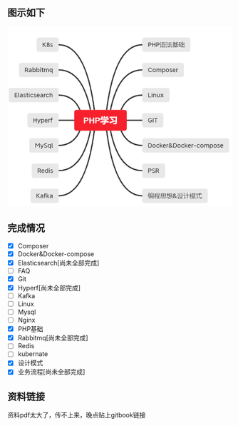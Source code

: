 

## 图示如下

![image-20210129180631221](.\FAQ\image-20210129180631221.png)

## 完成情况

+ [x] Composer
+ [x] Docker&Docker-compose
+ [x] Elasticsearch[尚未全部完成]
+ [ ] FAQ
+ [x] Git
+ [x] Hyperf[尚未全部完成]
+ [ ] Kafka
+ [ ] Linux
+ [ ] Mysql
+ [ ] Nginx
+ [x] PHP基础
+ [x] Rabbitmq[尚未全部完成]
+ [ ] Redis
+ [ ] kubernate
+ [x] 设计模式
+ [x] 业务流程[尚未全部完成]

## 资料链接

资料pdf太大了，传不上来，晚点贴上gitbook链接

